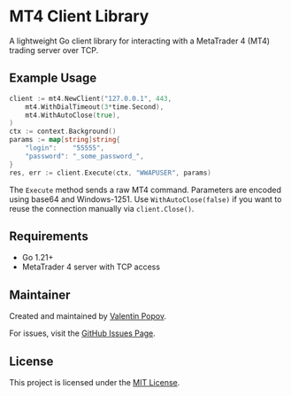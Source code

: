 # MT4 Client Library

A lightweight Go client library for interacting with a MetaTrader 4 (MT4) trading server over TCP.

## Example Usage

```go
client := mt4.NewClient("127.0.0.1", 443,
    mt4.WithDialTimeout(3*time.Second),
    mt4.WithAutoClose(true),
)
ctx := context.Background()
params := map[string]string{
    "login":    "55555",
    "password": "_some_password_",
}
res, err := client.Execute(ctx, "WWAPUSER", params)
```

The `Execute` method sends a raw MT4 command. Parameters are encoded using base64 and Windows-1251.
Use `WithAutoClose(false)` if you want to reuse the connection manually via `client.Close()`.

## Requirements

- Go 1.21+
- MetaTrader 4 server with TCP access

## Maintainer

Created and maintained by [Valentin Popov](mailto:valentin@popov.link).

For issues, visit the [GitHub Issues Page](https://github.com/valentineus/go-metatrader4/issues).

## License

This project is licensed under the [MIT License](LICENSE.txt).